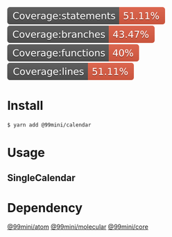<div>
  <img src="./.badges/badge-statements.svg" />
  <img src="./.badges/badge-branches.svg" />
  <img src="./.badges/badge-functions.svg" />
  <img src="./.badges/badge-lines.svg" />
</div>

# Install

```bash
$ yarn add @99mini/calendar
```

# Usage

## SingleCalendar

# Dependency

[@99mini/atom](https://www.npmjs.com/package/@99mini/atom)
[@99mini/molecular](https://www.npmjs.com/package/@99mini/molecular)
[@99mini/core](https://www.npmjs.com/package/@99mini/core)

